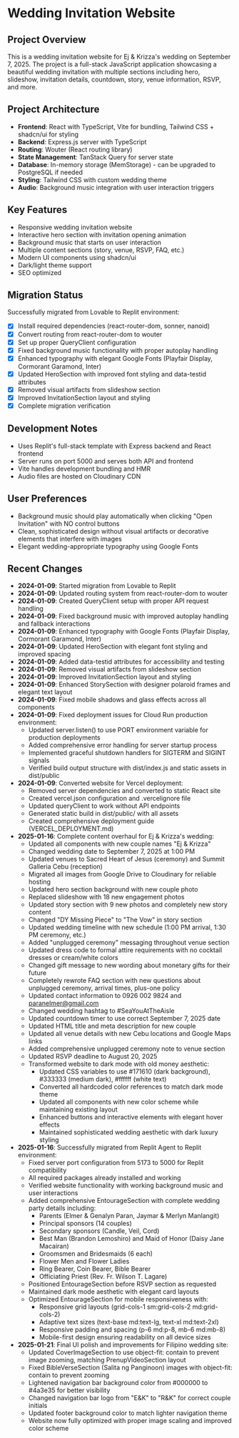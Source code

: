 # Wedding Invitation Website

## Project Overview
This is a wedding invitation website for Ej & Krizza's wedding on September 7, 2025. The project is a full-stack JavaScript application showcasing a beautiful wedding invitation with multiple sections including hero, slideshow, invitation details, countdown, story, venue information, RSVP, and more.

## Project Architecture
- **Frontend**: React with TypeScript, Vite for bundling, Tailwind CSS + shadcn/ui for styling
- **Backend**: Express.js server with TypeScript
- **Routing**: Wouter (React routing library)
- **State Management**: TanStack Query for server state
- **Database**: In-memory storage (MemStorage) - can be upgraded to PostgreSQL if needed
- **Styling**: Tailwind CSS with custom wedding theme
- **Audio**: Background music integration with user interaction triggers

## Key Features
- Responsive wedding invitation website
- Interactive hero section with invitation opening animation
- Background music that starts on user interaction
- Multiple content sections (story, venue, RSVP, FAQ, etc.)
- Modern UI components using shadcn/ui
- Dark/light theme support
- SEO optimized

## Migration Status
Successfully migrated from Lovable to Replit environment:
- [x] Install required dependencies (react-router-dom, sonner, nanoid)
- [x] Convert routing from react-router-dom to wouter 
- [x] Set up proper QueryClient configuration
- [x] Fixed background music functionality with proper autoplay handling
- [x] Enhanced typography with elegant Google Fonts (Playfair Display, Cormorant Garamond, Inter)
- [x] Updated HeroSection with improved font styling and data-testid attributes
- [x] Removed visual artifacts from slideshow section
- [x] Improved InvitationSection layout and styling
- [x] Complete migration verification

## Development Notes
- Uses Replit's full-stack template with Express backend and React frontend
- Server runs on port 5000 and serves both API and frontend
- Vite handles development bundling and HMR
- Audio files are hosted on Cloudinary CDN

## User Preferences
- Background music should play automatically when clicking "Open Invitation" with NO control buttons
- Clean, sophisticated design without visual artifacts or decorative elements that interfere with images
- Elegant wedding-appropriate typography using Google Fonts

## Recent Changes
- **2024-01-09**: Started migration from Lovable to Replit
- **2024-01-09**: Updated routing system from react-router-dom to wouter
- **2024-01-09**: Created QueryClient setup with proper API request handling
- **2024-01-09**: Fixed background music with improved autoplay handling and fallback interactions
- **2024-01-09**: Enhanced typography with Google Fonts (Playfair Display, Cormorant Garamond, Inter)
- **2024-01-09**: Updated HeroSection with elegant font styling and improved spacing
- **2024-01-09**: Added data-testid attributes for accessibility and testing
- **2024-01-09**: Removed visual artifacts from slideshow section
- **2024-01-09**: Improved InvitationSection layout and styling
- **2024-01-09**: Enhanced StorySection with designer polaroid frames and elegant text layout
- **2024-01-09**: Fixed mobile shadows and glass effects across all components
- **2024-01-09**: Fixed deployment issues for Cloud Run production environment:
  - Updated server.listen() to use PORT environment variable for production deployments
  - Added comprehensive error handling for server startup process
  - Implemented graceful shutdown handlers for SIGTERM and SIGINT signals
  - Verified build output structure with dist/index.js and static assets in dist/public
- **2024-01-09**: Converted website for Vercel deployment:
  - Removed server dependencies and converted to static React site
  - Created vercel.json configuration and .vercelignore file
  - Updated queryClient to work without API endpoints
  - Generated static build in dist/public/ with all assets
  - Created comprehensive deployment guide (VERCEL_DEPLOYMENT.md)
- **2025-01-16**: Complete content overhaul for Ej & Krizza's wedding:
  - Updated all components with new couple names "Ej & Krizza"
  - Changed wedding date to September 7, 2025 at 1:00 PM
  - Updated venues to Sacred Heart of Jesus (ceremony) and Summit Galleria Cebu (reception)
  - Migrated all images from Google Drive to Cloudinary for reliable hosting
  - Updated hero section background with new couple photo
  - Replaced slideshow with 18 new engagement photos
  - Updated story section with 9 new photos and completely new story content
  - Changed "DY Missing Piece" to "The Vow" in story section
  - Updated wedding timeline with new schedule (1:00 PM arrival, 1:30 PM ceremony, etc.)
  - Added "unplugged ceremony" messaging throughout venue section
  - Updated dress code to formal attire requirements with no cocktail dresses or cream/white colors
  - Changed gift message to new wording about monetary gifts for their future
  - Completely rewrote FAQ section with new questions about unplugged ceremony, arrival times, plus-one policy
  - Updated contact information to 0926 002 9824 and paranelmer@gmail.com
  - Changed wedding hashtag to #SeaYouAtTheAisle
  - Updated countdown timer to use correct September 7, 2025 date
  - Updated HTML title and meta description for new couple
  - Updated all venue details with new Cebu locations and Google Maps links
  - Added comprehensive unplugged ceremony note to venue section
  - Updated RSVP deadline to August 20, 2025
  - Transformed website to dark mode with old money aesthetic:
    - Updated CSS variables to use #171610 (dark background), #333333 (medium dark), #ffffff (white text)
    - Converted all hardcoded color references to match dark mode theme
    - Updated all components with new color scheme while maintaining existing layout
    - Enhanced buttons and interactive elements with elegant hover effects
    - Maintained sophisticated wedding aesthetic with dark luxury styling
- **2025-01-16**: Successfully migrated from Replit Agent to Replit environment:
  - Fixed server port configuration from 5173 to 5000 for Replit compatibility
  - All required packages already installed and working
  - Verified website functionality with working background music and user interactions
  - Added comprehensive EntourageSection with complete wedding party details including:
    - Parents (Elmer & Genalyn Paran, Jaymar & Merlyn Manlangit)
    - Principal sponsors (14 couples)
    - Secondary sponsors (Candle, Veil, Cord)
    - Best Man (Brandon Lemoshiro) and Maid of Honor (Daisy Jane Macairan)
    - Groomsmen and Bridesmaids (6 each)
    - Flower Men and Flower Ladies
    - Ring Bearer, Coin Bearer, Bible Bearer
    - Officiating Priest (Rev. Fr. Wilson T. Lagare)
  - Positioned EntourageSection before RSVP section as requested
  - Maintained dark mode aesthetic with elegant card layouts
  - Optimized EntourageSection for mobile responsiveness with:
    - Responsive grid layouts (grid-cols-1 sm:grid-cols-2 md:grid-cols-2)
    - Adaptive text sizes (text-base md:text-lg, text-xl md:text-2xl)
    - Responsive padding and spacing (p-6 md:p-8, mb-6 md:mb-8)
    - Mobile-first design ensuring readability on all device sizes
- **2025-01-21**: Final UI polish and improvements for Filipino wedding site:
  - Updated CoverImageSection to use object-fit: contain to prevent image zooming, matching PrenupVideoSection layout
  - Fixed BibleVerseSection (Salita ng Panginoon) images with object-fit: contain to prevent zooming
  - Lightened navigation bar background color from #000000 to #4a3e35 for better visibility
  - Changed navigation bar logo from "E&K" to "R&K" for correct couple initials
  - Updated footer background color to match lighter navigation theme
  - Website now fully optimized with proper image scaling and improved color scheme